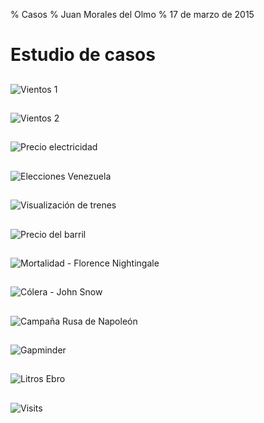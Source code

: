 % Casos
% Juan Morales del Olmo
% 17 de marzo de 2015

# Estudio de casos

## 

![[Vientos 1](http://www.wunderground.com/US/Region/US/2xWindSpeed.html?MR=1)](../rsc/images/viento-1.png)

## 

![[Vientos 2](http://hint.fm/wind/)](../rsc/images/viento-2.png)

##

![Precio electricidad](../rsc/images/precio-luz.jpg)

##

![Elecciones Venezuela](../rsc/images/venezuela.png)

##

![Visualización de trenes](../rsc/images/marey_train-schedule.jpg)

##

![Precio del barril](../rsc/images/barrel.jpg)

##

![Mortalidad - Florence Nightingale](../rsc/images/Nightingale-mortality.jpg)

##

![Cólera - John Snow](../rsc/images/Snow-cholera-map-1.jpg)

##

![Campaña Rusa de Napoleón](../rsc/images/Minard_Napoleon.jpg)

##
![[Gapminder](http://www.gapminder.org/videos/hans-rosling-ted-talk-2007-seemingly-impossible-is-possible/)](../rsc/images/gapminder.png)

##

![[Litros Ebro](https://twitter.com/search?f=realtime&q=%40atlante83%20%40crispamares&src=typd)](../rsc/images/litros.png)

##

![[Visits](https://vimeo.com/65387105)](../rsc/images/visits.png)

